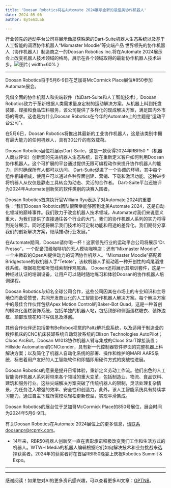 ```yaml
---
title: 'Doosan Robotics将在Automate 2024展示全新的最佳类协作机器人'
date: 2024-05-06
author: ByteAILab

---
```


行业领先的运动平台公司将展示像屡获殊荣的Dart-Suite机器人生态系统以及基于人工智能的调酒协作机器人“Mixmaster Moodie”等尖端产品
世界领先的协作机器人（协作机器人）制造商之一的Doosan Robotics Inc.将在Automate 2024展示会上改变机器人技术领域的格局，展示在各个领域取得的最新协作机器人技术进步。![图片](https://ai-techpark.com/wp-content/uploads/2024/05/Doosan-R-960x540.jpg){ width=60% }

---
 Doosan Robotics将于5月6-9日在芝加哥McCormick Place展位#850参加Automate展会。

凭借全面的协作机器人和尖端软件（如Dart-Suite和人工智能技术），Doosan Robotics致力于革新根据人类需求量身定制的运动解决方案。从机器上料到托盘装卸、焊接和食品饮料服务，该公司提供了多样化的现成解决方案，满足国内外市场的需求。这也是为什么Doosan Robotics在今年的Automate上的主题是“运动平台公司”。

在5月6日，Doosan Robotics将推出其最新的工业协作机器人，这是该类别中拥有最大能力的任何机器人，具有30公斤的有效载荷。

Doosan Robotics展位将展示Dart-Suite，这是一款获得2024年RBR50 *（机器人商业评论）创新奖的先进机器人生态系统，旨在重新定义客户如何利用Doosan协作机器人。这个可扩展的平台通过提供无限可编程动作来提升协作机器人的能力，同时确保所有人都可以访问。 Dart-Suite促进了一个协调的环境，其中每个组件相辅相成，使用户可以通过各种界面创建、营销、下载和激活功能。这种进步将机器人从仅仅是静态工具转变为动态、灵活的合作者。 Dart-Suite平台还被评为2024年Automate创新奖的软件类别的决赛入围者。

Doosan Robotics首席执行官William Ryu表达了对Automate 2024的重要性：“我们Doosan Robotics团队很荣幸能够回到北美Automate 2024，这是自动化领域的巅峰事件。我们致力于改变机器人技术领域，Automate对我们来说意义重大，为我们提供了直接通往各个行业的大门。我们的协作机器人系列的实力将得到充分展示，同时还将展示我们技术的可定制功能和用途的差异化。我们期待分享我们的创新解决方案，继续推动行业发展。”

在Automate期间，Doosan请你喝一杯！这家领先行业的运动平台公司将展示“Dr. Presso”，一个配备顶级咖啡机的无人模块咖啡店；还有“Mixmaster Moodie”，一个由微软的OpenAI提供动力的调酒协作机器人。“Mixmaster Moodie”搭配着Bridgestone的软机器人手“Tetote”，该软机器人手驱动着一种开创性的鸡尾酒推荐系统，根据视觉和听觉线索制作鸡尾酒。 Doosan还将展示其培训套件，这是一种经过认证的培训设备，让用户可以随时随地练习和体验Doosan的协作机器人培训课程。

Doosan Robotics与知名全球公司合作，这些公司因其在市场上的专业知识和主导地位而备受赞誉，共同开发商业化的人工智能协作机器人解决方案。每个解决方案中的最佳合作伙伴包括Apex Motion Control的Baker-Bot Quad，这是一种首创的模块化蛋糕装饰系统，包括单独的机器人站，包括顶部和侧面蛋糕糖衣、装饰边框、顶部玫瑰花和书写信息及淋酱。

其他合作伙伴还包括带有BeRobox视觉的Paltz解托盘系统，以及适用于制造业的数控机床的CNC机床装卸系统自动驾驶系统的Ellison Technologies AutoPilot；Cloos ArcBot，Doosan M1013协作机器人臂与集成的Cloos StarT焊接装置；Hillside Automation的CNCtender，具有新一代控制器软件界面的完整机器上料解决方案；以及简化了机器人自动化系统的部署、操作和维护的MARI AARS系统，标志着用户友好的人工智能软件和即插即用硬件方式的突破性进展。

Doosan Robotics的愿景是提升日常体验，重新定义劳动工作流。他们出色的人工智能协作机器人系列将带来各个领域的重大变革，包括制造业、物流、食品饮料、建筑和服务行业。这些尖端解决方案突破了传统机器人的限制，灵活处理复杂情景，为任务注入增强的效率、安全性和创造力。此外，该人工智能系统具有持续学习能力，通过自主下载所需模块轻松更新模型，实现平滑集成。

Doosan Robotics的展台位于芝加哥McCormick Place的850号展位，展会时间为2024年5月6-9日。

有关Doosan Robotics在Automate 2024展位上的更多信息，请联系doosanpr@rcpmk.com。
* 14年来，RBR50机器人创新奖一直在表彰承诺积极改变我们工作和生活方式的机器人。WTWH Media的机器人编辑根据它们如何解决技术和业务挑战来选择获奖者。2024年的获奖者将在首届RBR50晚宴上庆祝Robotics Summit & Expo。

---
---
感谢阅读！如果您对AI的更多资讯感兴趣，可以查看更多AI文章：[GPTNB](https://gptnb.com)。